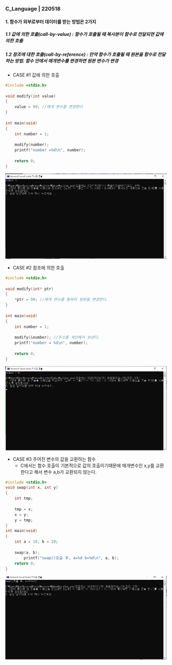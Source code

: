 ### C_Language | 220518



#### 1.  함수가 외부로부터 데이터를 받는 방법은 2가지

##### 	1.1 값에 의한 호출(call-by-value) : 함수가 호출될 때 복사본이 함수로 전달되면 값에 의한 호출

#####     1.2 참조에 대한 호출(call-by-reference) : 만약 함수가 호출될 때 원본을 함수로 전달하는 방법. 함수 안에서 매개변수를 변경하면 원본 변수가 변경



- CASE #1 값에 의한 호출

```c
#include <stdio.h>

void modify(int value)
{
	value = 99; //매개 변수를 변경한다
}

int main(void)
{
	int number = 1;

	modify(number);
	printf("number =%d\n", number);

	return 0;
}
```





![image-20220519055845671](https://github.com/jinsirie/TIL/blob/e3b2d40a8b3ddb171d9ba99f2368a3cc1381ebdc/img/image-20220519055845671.png)

- CASE #2 참조에 의한 호출

```c
#include <stdio.h>

void modify(int* ptr)
{
	*ptr = 99; //매개 변수를 통하여 원본을 변경한다.
}

int main(void)
{
	int number = 1;

	modify(&number); //주소를 계산해서 보낸다.
	printf("number = %d\n", number);

	return 0;
}
```







![image-20220519060154249](https://github.com/jinsirie/TIL/blob/e3b2d40a8b3ddb171d9ba99f2368a3cc1381ebdc/img/image-20220519060154249.png)

- CASE #3 주어진 변수의 값을 교환하는 함수
  - C에서는 함수 호출이 기본적으로 값의 호출이기때문에 매개변수인 x,y를 교환한다고 해서 변수 a,b가 교환되지 않는다.

```c
#include <stdio.h>
void swap(int x, int y)
{
	int tmp;

	tmp = x;
	x = y;
	y = tmp;
}
int main(void)
{
	int a = 10, b = 20;

	swap(a, b);
		printf("swap()호출 후, a=%d b=%d\n", a, b);
	return 0;
}
```











![image-20220519060524640](https://github.com/jinsirie/TIL/blob/e3b2d40a8b3ddb171d9ba99f2368a3cc1381ebdc/img/image-20220519060524640.png)